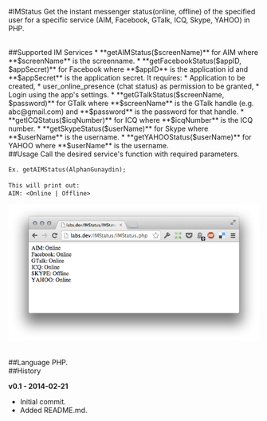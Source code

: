 #IMStatus
Get the instant messenger status(online, offline) of the specified user for a specific service (AIM, Facebook, GTalk, ICQ, Skype, YAHOO) in PHP.

<br>
##Supported IM Services
*	**getAIMStatus($screenName)** for AIM where **$screenName** is the screenname.
*	**getFacebookStatus($appID, $appSecret)** for Facebook where **$appID** is the application id and **$appSecret** is the application secret. It requires: 
	* Application to be created,
	* user_online_presence (chat status) as permission to be granted, 
	* Login using the app's settings.
*	**getGTalkStatus($screenName, $password)** for GTalk where **$screenName** is the GTalk handle (e.g. abc@gmail.com) and **$password** is the password for that handle.
*	**getICQStatus($icqNumber)** for ICQ where **$icqNumber** is the ICQ number.
*	**getSkypeStatus($userName)** for Skype where **$userName** is the username.
*	**getYAHOOStatus($userName)** for YAHOO where **$userName** is the username.

<br>
##Usage
Call the desired service's function with required parameters.

<br>

	Ex. getAIMStatus(AlphanGunaydin);

	This will print out:
	AIM: <Online | Offline>
	
	
![screenshot][1]

[1]: screenshot_0.1.png "Screenshot"

<br>
##Language
PHP.

<br>
##History

**v0.1 - 2014-02-21**

  * Initial commit.
  * Added README.md.
